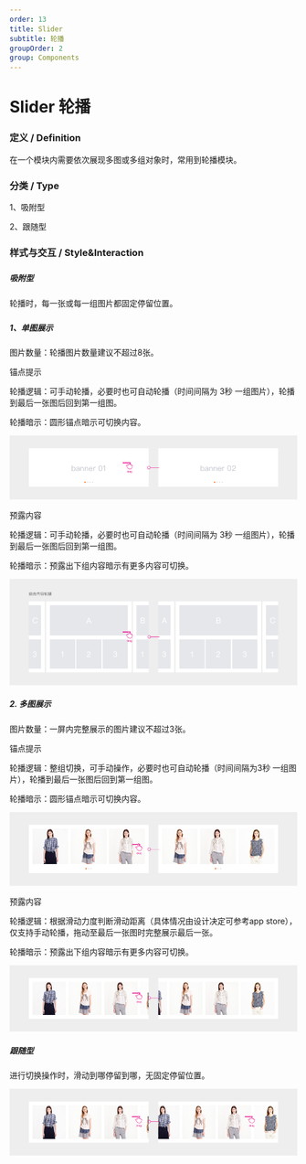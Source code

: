 ```yaml
---
order: 13
title: Slider
subtitle: 轮播
groupOrder: 2
group: Components
---
```


# Slider 轮播

### 

### 定义 / Definition

在一个模块内需要依次展现多图或多组对象时，常用到轮播模块。

### 

### 分类 / Type

1、吸附型

2、跟随型

### 

### 样式与交互 / Style&Interaction

##### 

##### 吸附型

轮播时，每一张或每一组图片都固定停留位置。

##### 

##### 1、单图展示

图片数量：轮播图片数量建议不超过8张。

锚点提示

轮播逻辑：可手动轮播，必要时也可自动轮播（时间间隔为 3秒 一组图片），轮播到最后一张图后回到第一组图。

轮播暗示：圆形锚点暗示可切换内容。

![](/assets/slider1.png)

预露内容

轮播逻辑：可手动轮播，必要时也可自动轮播（时间间隔为 3秒 一组图片），轮播到最后一张图后回到第一组图。

轮播暗示：预露出下组内容暗示有更多内容可切换。

![](/assets/slider2.png)

##### 2. 多图展示

图片数量：一屏内完整展示的图片建议不超过3张。

锚点提示

轮播逻辑：整组切换，可手动操作，必要时也可自动轮播（时间间隔为3秒 一组图片），轮播到最后一张图后回到第一组图。

轮播暗示：圆形锚点暗示可切换内容。

![](/assets/slider3.png)

预露内容

轮播逻辑：根据滑动力度判断滑动距离（具体情况由设计决定可参考app store），仅支持手动轮播，拖动至最后一张图时完整展示最后一张。

轮播暗示：预露出下组内容暗示有更多内容可切换。

![](/assets/slider4.png)

##### 跟随型

进行切换操作时，滑动到哪停留到哪，无固定停留位置。

![](/assets/slider5.png)

